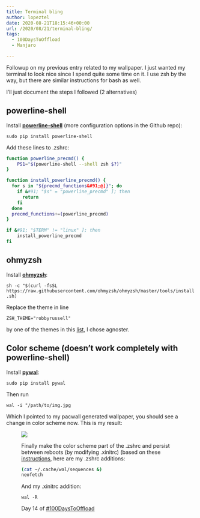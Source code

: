 ```yaml
---
title: Terminal bling
author: lopeztel
date: 2020-08-21T18:15:46+00:00
url: /2020/08/21/terminal-bling/
tags:
  - 100DaysToOffload
  - Manjaro

---
```

Followup on my previous entry related to my wallpaper. I just wanted my terminal to look nice since I spend quite some time on it. I use zsh by the way, but there are similar instructions for bash as well.

I&#8217;ll just document the steps I followed (2 alternatives)

## powerline-shell

Install **[powerline-shell](https://github.com/b-ryan/powerline-shell)** (more configuration options in the Github repo):

`sudo pip install powerline-shell`

Add these lines to .zshrc:

```bash
function powerline_precmd() {
    PS1="$(powerline-shell --shell zsh $?)"
}

function install_powerline_precmd() {
  for s in "${precmd_functions&#91;@]}"; do
    if &#91; "$s" = "powerline_precmd" ]; then
      return
    fi
  done
  precmd_functions+=(powerline_precmd)
}

if &#91; "$TERM" != "linux" ]; then
    install_powerline_precmd
fi
```

## ohmyzsh

Install **[ohmyzsh](https://github.com/ohmyzsh/ohmyzsh)**:

`sh -c "$(curl -fsSL https://raw.githubusercontent.com/ohmyzsh/ohmyzsh/master/tools/install.sh)`

Replace the theme in line 

`ZSH_THEME="robbyrussell"`

by one of the themes in this [list](https://github.com/ohmyzsh/ohmyzsh/wiki/Themes), I chose agnoster.

## Color scheme (doesn&#8217;t work completely with powerline-shell)

Install **[pywal](https://github.com/dylanaraps/pywal)**:

<pre class="wp-block-code"><code>sudo pip install pywal</code></pre>

Then run

`wal -i "/path/to/img.jpg`

Which I pointed to my pacwall generated wallpaper, you should see a change in color scheme now. This is my result:<figure class="wp-block-image size-large">

![](https://lopeztel.noho.st/piwigo/galleries/blog_media/Screenshot-from-2020-08-21-19-19-18-768x432.png#center)

Finally make the color scheme part of the .zshrc and persist between reboots (by modifying .xinitrc) (based on these [instructions](https://github.com/dylanaraps/pywal/wiki/Getting-Started#applying-the-theme-to-new-terminals), here are my .zshrc additions:

```bash
(cat ~/.cache/wal/sequences &)
neofetch
```

And my .xinitrc addition:

`wal -R`

Day 14 of <a rel="tag" class="u-tag u-category" href="https://lopeztel.xyz/blog/tags/100daystooffload/">#100DaysToOffload</a>
